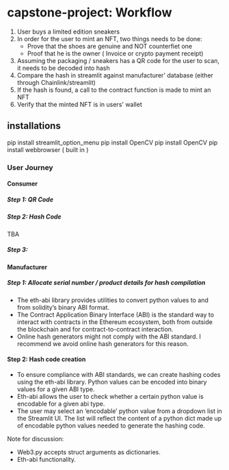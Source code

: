 # capstone-project: Workflow

1. User buys a limited edition sneakers
2. In order for the user to mint an NFT, two things needs to be done:
	* Prove that the shoes are genuine and NOT counterfiet one
	* Proof that he is the owner ( Invoice or crypto payment receipt)
3. Assuming the packaging / sneakers has a QR code for the user to scan, it needs to be decoded into hash
4. Compare the hash in streamlit against manufacturer' database (either through Chainlink/streamlit)
5. If the hash is found, a call to the contract function is made to mint an NFT
4. Verify that the minted NFT is in users' wallet

## installations
pip install streamlit_option_menu
pip install OpenCV 
pip install OpenCV 
pip install webbrowser ( built in )


### User Journey 
#### Consumer 

##### Step 1: QR Code 
 
 
##### Step 2: Hash Code 
TBA
 
##### Step 3: 
 
#### Manufacturer
##### Step 1: Allocate serial number / product details for hash compilation 
* The eth-abi library provides utilities to convert python values to and from solidity’s binary ABI format. 
* The Contract Application Binary Interface (ABI) is the standard way to interact with contracts in the Ethereum ecosystem, both from outside the blockchain and for contract-to-contract interaction.
* Online hash generators might not comply with the ABI standard. I recommend we avoid online hash generators for this reason.
 
#### Step 2: Hash code creation 
 
* To ensure compliance with ABI standards, we can create hashing codes using the eth-abi library. Python values can be encoded into binary values for a given ABI type. 
* Eth-abi allows the user to check whether a certain python value is encodable for a given abi type. 
* The user may select an ‘encodable’ python value from a dropdown list in the Streamlit UI. The list will reflect the content of a python dict made up of encodable python values needed to generate the hashing code. 
 
Note for discussion: 
* Web3.py accepts struct arguments as dictionaries.
* Eth-abi functionality.
